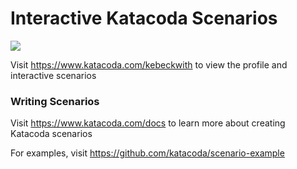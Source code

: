 # Interactive Katacoda Scenarios

[![](http://shields.katacoda.com/katacoda/kebeckwith/count.svg)](https://www.katacoda.com/kebeckwith "Get your profile on Katacoda.com")

Visit https://www.katacoda.com/kebeckwith to view the profile and interactive scenarios

### Writing Scenarios
Visit https://www.katacoda.com/docs to learn more about creating Katacoda scenarios

For examples, visit https://github.com/katacoda/scenario-example
